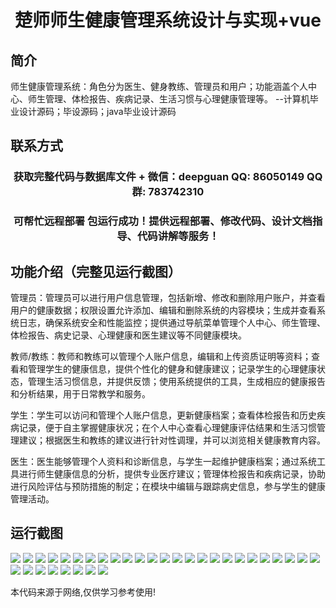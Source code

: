 <p><h1 align="center">楚师师生健康管理系统设计与实现+vue</h1></p>

## 简介
师生健康管理系统：角色分为医生、健身教练、管理员和用户；功能涵盖个人中心、师生管理、体检报告、疾病记录、生活习惯与心理健康管理等。    --计算机毕业设计源码；毕设源码；java毕业设计源码


## 联系方式
<p><h3 align="center">获取完整代码与数据库文件 + 微信：deepguan QQ: 86050149 QQ群: 783742310</h3></p>
<p><h3 align="center">可帮忙远程部署 包运行成功！提供远程部署、修改代码、设计文档指导、代码讲解等服务！</h3></p>

## 功能介绍（完整见运行截图）
管理员：管理员可以进行用户信息管理，包括新增、修改和删除用户账户，并查看用户的健康数据；权限设置允许添加、编辑和删除系统的内容模块；生成并查看系统日志，确保系统安全和性能监控；提供通过导航菜单管理个人中心、师生管理、体检报告、病史记录、心理健康和医生建议等不同健康模块。

教师/教练：教师和教练可以管理个人账户信息，编辑和上传资质证明等资料；查看和管理学生的健康信息，提供个性化的健身和健康建议；记录学生的心理健康状态，管理生活习惯信息，并提供反馈；使用系统提供的工具，生成相应的健康报告和分析结果，用于日常教学和服务。

学生：学生可以访问和管理个人账户信息，更新健康档案；查看体检报告和历史疾病记录，便于自主掌握健康状况；在个人中心查看心理健康评估结果和生活习惯管理建议；根据医生和教练的建议进行针对性调理，并可以浏览相关健康教育内容。

医生：医生能够管理个人资料和诊断信息，与学生一起维护健康档案；通过系统工具进行师生健康信息的分析，提供专业医疗建议；管理体检报告和疾病记录，协助进行风险评估与预防措施的制定；在模块中编辑与跟踪病史信息，参与学生的健康管理活动。


## 运行截图
![](https://bs-1329754181.cos.ap-shanghai.myqcloud.com/ssm/ChuShiStudentHealthManagementSystem/img/001.jpg)
![](https://bs-1329754181.cos.ap-shanghai.myqcloud.com/ssm/ChuShiStudentHealthManagementSystem/img/002.jpg)
![](https://bs-1329754181.cos.ap-shanghai.myqcloud.com/ssm/ChuShiStudentHealthManagementSystem/img/003.jpg)
![](https://bs-1329754181.cos.ap-shanghai.myqcloud.com/ssm/ChuShiStudentHealthManagementSystem/img/004.jpg)
![](https://bs-1329754181.cos.ap-shanghai.myqcloud.com/ssm/ChuShiStudentHealthManagementSystem/img/005.jpg)
![](https://bs-1329754181.cos.ap-shanghai.myqcloud.com/ssm/ChuShiStudentHealthManagementSystem/img/006.jpg)
![](https://bs-1329754181.cos.ap-shanghai.myqcloud.com/ssm/ChuShiStudentHealthManagementSystem/img/007.jpg)
![](https://bs-1329754181.cos.ap-shanghai.myqcloud.com/ssm/ChuShiStudentHealthManagementSystem/img/008.jpg)
![](https://bs-1329754181.cos.ap-shanghai.myqcloud.com/ssm/ChuShiStudentHealthManagementSystem/img/009.jpg)
![](https://bs-1329754181.cos.ap-shanghai.myqcloud.com/ssm/ChuShiStudentHealthManagementSystem/img/010.jpg)
![](https://bs-1329754181.cos.ap-shanghai.myqcloud.com/ssm/ChuShiStudentHealthManagementSystem/img/011.jpg)
![](https://bs-1329754181.cos.ap-shanghai.myqcloud.com/ssm/ChuShiStudentHealthManagementSystem/img/012.jpg)
![](https://bs-1329754181.cos.ap-shanghai.myqcloud.com/ssm/ChuShiStudentHealthManagementSystem/img/013.jpg)
![](https://bs-1329754181.cos.ap-shanghai.myqcloud.com/ssm/ChuShiStudentHealthManagementSystem/img/014.jpg)
![](https://bs-1329754181.cos.ap-shanghai.myqcloud.com/ssm/ChuShiStudentHealthManagementSystem/img/015.jpg)
![](https://bs-1329754181.cos.ap-shanghai.myqcloud.com/ssm/ChuShiStudentHealthManagementSystem/img/016.jpg)
![](https://bs-1329754181.cos.ap-shanghai.myqcloud.com/ssm/ChuShiStudentHealthManagementSystem/img/017.jpg)
![](https://bs-1329754181.cos.ap-shanghai.myqcloud.com/ssm/ChuShiStudentHealthManagementSystem/img/018.jpg)
![](https://bs-1329754181.cos.ap-shanghai.myqcloud.com/ssm/ChuShiStudentHealthManagementSystem/img/019.jpg)
![](https://bs-1329754181.cos.ap-shanghai.myqcloud.com/ssm/ChuShiStudentHealthManagementSystem/img/020.jpg)
![](https://bs-1329754181.cos.ap-shanghai.myqcloud.com/ssm/ChuShiStudentHealthManagementSystem/img/021.jpg)
![](https://bs-1329754181.cos.ap-shanghai.myqcloud.com/ssm/ChuShiStudentHealthManagementSystem/img/022.jpg)
![](https://bs-1329754181.cos.ap-shanghai.myqcloud.com/ssm/ChuShiStudentHealthManagementSystem/img/023.jpg)
![](https://bs-1329754181.cos.ap-shanghai.myqcloud.com/ssm/ChuShiStudentHealthManagementSystem/img/024.jpg)
![](https://bs-1329754181.cos.ap-shanghai.myqcloud.com/ssm/ChuShiStudentHealthManagementSystem/img/025.jpg)
![](https://bs-1329754181.cos.ap-shanghai.myqcloud.com/ssm/ChuShiStudentHealthManagementSystem/img/026.jpg)
![](https://bs-1329754181.cos.ap-shanghai.myqcloud.com/ssm/ChuShiStudentHealthManagementSystem/img/027.jpg)
![](https://bs-1329754181.cos.ap-shanghai.myqcloud.com/ssm/ChuShiStudentHealthManagementSystem/img/028.jpg)
![](https://bs-1329754181.cos.ap-shanghai.myqcloud.com/ssm/ChuShiStudentHealthManagementSystem/img/029.jpg)
![](https://bs-1329754181.cos.ap-shanghai.myqcloud.com/ssm/ChuShiStudentHealthManagementSystem/img/030.jpg)
![](https://bs-1329754181.cos.ap-shanghai.myqcloud.com/ssm/ChuShiStudentHealthManagementSystem/img/031.jpg)
![](https://bs-1329754181.cos.ap-shanghai.myqcloud.com/ssm/ChuShiStudentHealthManagementSystem/img/032.jpg)
![](https://bs-1329754181.cos.ap-shanghai.myqcloud.com/ssm/ChuShiStudentHealthManagementSystem/img/033.jpg)

<p>本代码来源于网络,仅供学习参考使用!</p>
